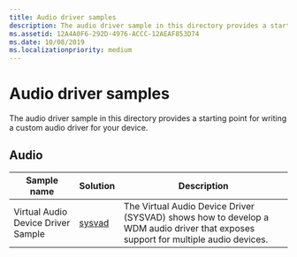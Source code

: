 ```yaml
---
title: Audio driver samples
description: The audio driver sample in this directory provides a starting point for writing a custom audio driver for your device.
ms.assetid: 12A4A0F6-292D-4976-ACCC-12AEAF853D74
ms.date: 10/08/2019
ms.localizationpriority: medium
---
```


# Audio driver samples

The audio driver sample in this directory provides a starting point for writing a custom audio driver for your device.

## Audio

| Sample name | Solution | Description |
| --- | --- | --- |
| Virtual Audio Device Driver Sample | [sysvad](https://docs.microsoft.com/samples/microsoft/windows-driver-samples/sysvad-virtual-audio-device-driver-sample/) | The Virtual Audio Device Driver (SYSVAD) shows how to develop a WDM audio driver that exposes support for multiple audio devices. |
